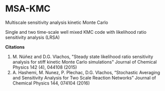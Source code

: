 # MSA-KMC
Multiscale sensitivity analysis kinetic Monte Carlo

Single and two time-scale well mixed KMC code with likelihood ratio sensitivity analysis (LRSA)

**Citations** 
1. M. Núñez and D.G. Vlachos, "Steady state likelihood ratio sensitivity analysis for stiff kinetic Monte Carlo simulations" Journal of Chemical Physics 142 (4), 044108 (2015)
2. A. Hashemi, M. Nunez, P. Plechac, D.G. Vlachos, “Stochastic Averaging and Sensitivity Analysis for Two Scale Reaction Networks” Journal of Chemical Physics 144, 074104 (2016)   
